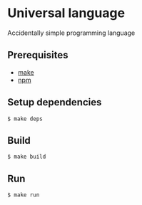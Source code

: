 # Universal language

Accidentally simple programming language

## Prerequisites

* [make](https://www.gnu.org/software/make/)
* [npm](https://www.npmjs.com/)

## Setup dependencies

```shell
$ make deps
```

## Build

```shell
$ make build
```

## Run

```shell
$ make run
```
